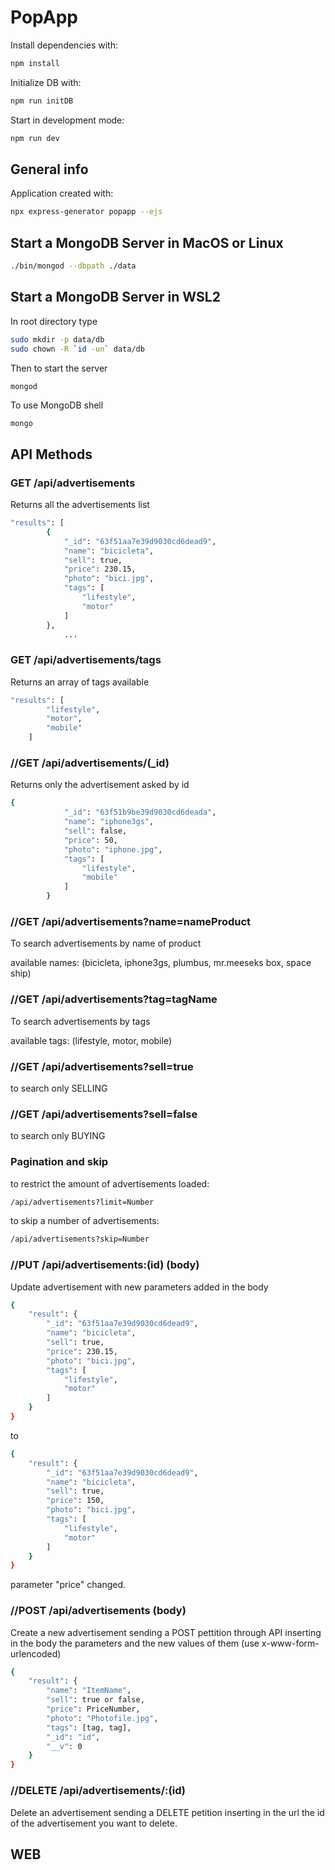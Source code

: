 # PopApp

Install dependencies with:
```sh
npm install
```
Initialize DB with:
```sh
npm run initDB
```

Start in development mode:

```sh
npm run dev
```
## General info
Application created with:
```sh
npx express-generator popapp --ejs
```

## Start a MongoDB Server in MacOS or Linux

```sh
./bin/mongod --dbpath ./data
```


## Start a MongoDB Server in WSL2
In root directory type
```sh
sudo mkdir -p data/db
sudo chown -R `id -un` data/db
```
Then to start the server
```sh
mongod
```
To use MongoDB shell
```
mongo
```

## API Methods

### GET /api/advertisements
Returns all the advertisements list
```sh
"results": [
        {
            "_id": "63f51aa7e39d9030cd6dead9",
            "name": "bicicleta",
            "sell": true,
            "price": 230.15,
            "photo": "bici.jpg",
            "tags": [
                "lifestyle",
                "motor"
            ]
        },
            ...
```
### GET /api/advertisements/tags
Returns an array of tags available
```sh
"results": [
        "lifestyle",
        "motor",
        "mobile"
    ]
```

### //GET /api/advertisements/(_id)

Returns only the advertisement asked by id
```sh
{
            "_id": "63f51b9be39d9030cd6deada",
            "name": "iphone3gs",
            "sell": false,
            "price": 50,
            "photo": "iphone.jpg",
            "tags": [
                "lifestyle",
                "mobile"
            ]
        }
```
### //GET /api/advertisements?name=nameProduct
To search advertisements by name of product

available names: (bicicleta, iphone3gs, plumbus, mr.meeseks box, space ship)

### //GET /api/advertisements?tag=tagName
To search advertisements by tags

available tags: (lifestyle, motor, mobile)

### //GET /api/advertisements?sell=true
to search only SELLING 

### //GET /api/advertisements?sell=false
to search only BUYING 

### Pagination and skip
to restrict the amount of advertisements loaded:
```sh
/api/advertisements?limit=Number
```
to skip a number of advertisements:
```sh
/api/advertisements?skip=Number
```

### //PUT /api/advertisements:(id) (body)
Update advertisement with new parameters added in the body
```sh
{
    "result": {
        "_id": "63f51aa7e39d9030cd6dead9",
        "name": "bicicleta",
        "sell": true,
        "price": 230.15,
        "photo": "bici.jpg",
        "tags": [
            "lifestyle",
            "motor"
        ]
    }
}

```
to

```sh
{
    "result": {
        "_id": "63f51aa7e39d9030cd6dead9",
        "name": "bicicleta",
        "sell": true,
        "price": 150,
        "photo": "bici.jpg",
        "tags": [
            "lifestyle",
            "motor"
        ]
    }
}
```
parameter "price" changed.

### //POST /api/advertisements (body)
Create a new advertisement sending a POST pettition through API inserting in the body the parameters and the new values of them (use x-www-form-urlencoded)

```sh
{
    "result": {
        "name": "ItemName",
        "sell": true or false,
        "price": PriceNumber,
        "photo": "Photofile.jpg",
        "tags": [tag, tag],
        "_id": "id",
        "__v": 0
    }
}
```

### //DELETE /api/advertisements/:(id)
Delete an advertisement sending a DELETE petition inserting in the url the id of the advertisement you want to delete.

## WEB
